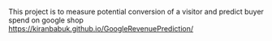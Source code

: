 This project is to measure potential conversion of a visitor and predict buyer spend on google shop
https://kiranbabuk.github.io/GoogleRevenuePrediction/
